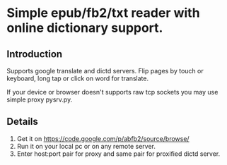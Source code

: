 # Simple epub/fb2/txt reader with online dictionary support. #

## Introduction ##
Supports google translate and dictd servers. Flip pages by touch or keyboard, long tap or click on word for translate.

If your device or browser doesn't supports raw tcp sockets you may use simple proxy pysrv.py.

## Details ##
  1. Get it on https://code.google.com/p/abfb2/source/browse/
  1. Run it on your local pc or on any remote server.
  1. Enter host:port pair for proxy and same pair for proxified dictd server.